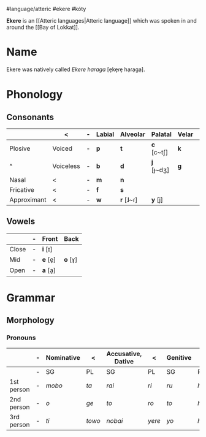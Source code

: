 #language/atteric #ekere #kóty 

**Ekere** is an [[Atteric languages|Atteric language]] which was spoken in and around the [[Bay of Lokkat]].

# Name
Ekere was natively called *Ekere haraga* [e̞ke̞ɾe̞ ha̠ɾa̠ga̠].

# Phonology

## Consonants

|             | <         | -   | Labial | Alveolar    | Palatal      | Velar | Glottal   |
| ----------- | --------- | --- | ------ | ----------- | ------------ | ----- | --------- |
| Plosive     | Voiced    | -   | **p**  | **t**       | **c** [c~tʃ] | **k** | **q** [ʔ] |
| ^           | Voiceless | -   | **b**  | **d**       | **j** [ɟ~dʒ] | **g** |           |
| Nasal       | <         | -   | **m**  | **n**       |              |       |           |
| Fricative   | <         | -   | **f**  | **s**       |              |       | **h**     |
| Approximant | <         | -   | **w**  | **r** [ɺ~ɾ] | **y** [j]    |       |           |

## Vowels

|       | -   | Front      | Back       |
| ----- | --- | ---------- | ---------- |
| Close | -   | **i** [ɪ]  |            |
| Mid   | -   | **e** [e̞] | **o** [ɤ̞] |
| Open  | -   | **a** [a̠] |            |

# Grammar

## Morphology

### Pronouns

|            | -   | Nominative | <    | Accusative, Dative | <    | Genitive | <   | Locative | <     |
| ---------- | --- | ---------- | ---- | ------------------ | ---- | -------- | --- | -------- | ----- |
|            | -   | SG         | PL   | SG                 | PL   | SG       | PL  | SG       | PL    |
| 1st person | -   | *mobo*       | *ta*   | *rai*                | *ri*   | *ru*       | *ha*  | *roto*     | *horo*  |
| 2nd person | -   | *o*          | *ge*   | *to*                 | *ro*   | *to*       | *he*  | *foto*     | *eqowe* |
| 3rd person | -   | *ti*         | *towo* | *nobai*              | *yere* | *yo*       | *hi*  | *roqo*     | *eqe*   |

